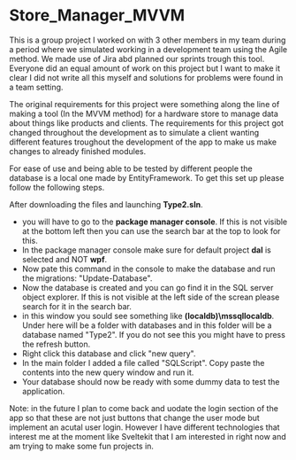 # Store_Manager_MVVM

This is a group project I worked on with 3 other members in my team during a period where we simulated working in a development team using the Agile method.
We made use of Jira abd planned our sprints trough this tool. Everyone did an equal amount of work on this project but I want to make it clear I did not write all this myself and solutions for problems were found in a team setting.

The original requirements for this project were something along the line of making a tool (In the MVVM method) for a hardware store to manage data about things like products and clients.
The requirements for this project got changed throughout the development as to simulate a client wanting different features troughout the development of the app to make us make changes to already finished modules.

For ease of use and being able to be tested by different people the database is a local one made by EntityFramework. To get this set up please follow the following steps.

After downloading the files and launching **Type2.sln**.

- you will have to go to the **package manager console**. If this is not visible at the bottom left then you can use the search bar at the top to look for this.
- In the package manager console make sure for default project **dal** is selected and NOT **wpf**.
- Now pate this command in the console to make the database and run the migrations: "Update-Database".
- Now the database is created and you can go find it in the SQL server object explorer. If this is not visible at the left side of the screan please search for it in the search bar.
- in this window you sould see something like **(localdb)\mssqllocaldb**. Under here will be a folder with databases and in this folder will be a database named "Type2". If you do not see this you might have to press the refresh button.
- Right click this database and click "new query".
- In the main folder I added a file called "SQLScript". Copy paste the contents into the new query window and run it.
- Your database should now be ready with some dummy data to test the application.
  
Note: in the future I plan to come back and uodate the login section of the app so that these are not just buttons that change the user mode but implement an acutal user login. However I have different technologies that interest me at the moment like Sveltekit that I am interested in right now and am trying to make some fun projects in.
